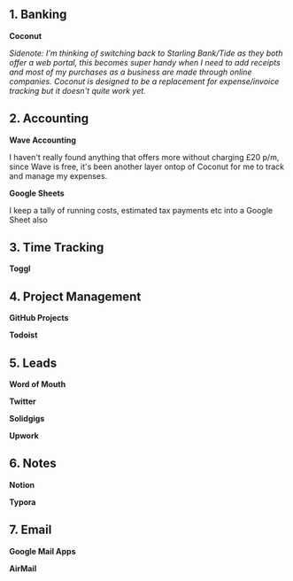 ## 1. Banking

**Coconut**



*Sidenote: I'm thinking of switching back to Starling Bank/Tide as they both offer a web portal, this becomes super handy when I need to add receipts and most of my purchases as a business are made through online companies. Coconut is designed to be a replacement for expense/invoice tracking but it doesn't quite work yet.*

## 2. Accounting

**Wave Accounting**

I haven't really found anything that offers more without charging £20 p/m, since Wave is free, it's been another layer ontop of Coconut for me to track and manage my expenses.

**Google Sheets**

I keep a tally of running costs, estimated tax payments etc into a Google Sheet also

## 3. Time Tracking

**Toggl**



## 4. Project Management

**GitHub Projects**



**Todoist**

## 5. Leads

**Word of Mouth**



**Twitter**



**Solidgigs**



**Upwork**



## 6. Notes

**Notion**



**Typora**



## 7. Email

**Google Mail Apps**



**AirMail**





